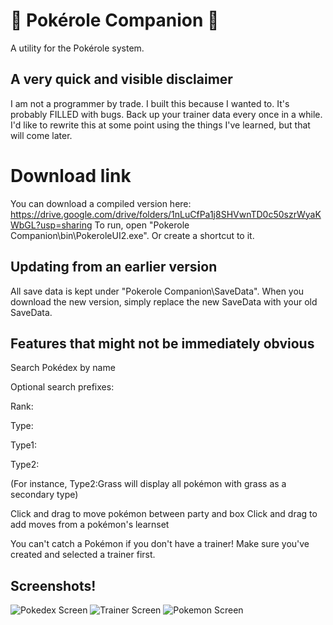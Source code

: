 
# 🎲 Pokérole Companion 🎲

A utility for the Pokérole system.

## A very quick and visible disclaimer
I am not a programmer by trade. I built this because I wanted to. It's probably FILLED with bugs. Back up your trainer data every once in a while. I'd like to rewrite this at some point using the things I've learned, but that will come later.

# Download link

You can download a compiled version here: https://drive.google.com/drive/folders/1nLuCfPa1j8SHVwnTD0c50szrWyaKWbGL?usp=sharing
To run, open "Pokerole Companion\bin\PokeroleUI2.exe". Or create a shortcut to it.

## Updating from an earlier version
All save data is kept under "Pokerole Companion\SaveData". When you download the new version, simply replace the new SaveData with your old SaveData.

## Features that might not be immediately obvious
Search Pokédex by name

Optional search prefixes:

Rank:

Type:

Type1:

Type2:

(For instance, Type2:Grass will display all pokémon with grass as a secondary type)



Click and drag to move pokémon between party and box
Click and drag to add moves from a pokémon's learnset


You can't catch a Pokémon if you don't have a trainer! Make sure you've created and selected a trainer first.
## Screenshots!
![Pokedex Screen](https://i.imgur.com/W20KHuF.png)
![Trainer Screen](https://i.imgur.com/6hKn2wb.png)
![Pokemon Screen](https://i.imgur.com/ry0Gn76.png)
